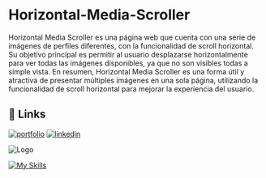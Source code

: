 # Horizontal-Media-Scroller
Horizontal Media Scroller es una página web que cuenta con una serie de imágenes de perfiles diferentes, con la funcionalidad de scroll horizontal. Su objetivo principal es permitir al usuario desplazarse horizontalmente para ver todas las imágenes disponibles, ya que no son visibles todas a simple vista. En resumen, Horizontal Media Scroller es una forma útil y atractiva de presentar múltiples imágenes en una sola página, utilizando la funcionalidad de scroll horizontal para mejorar la experiencia del usuario.

## 🔗 Links
[![portfolio](https://img.shields.io/badge/my_portfolio-000?style=for-the-badge&logo=ko-fi&logoColor=white)](https://josedavidfernandezcomino.com)
[![linkedin](https://img.shields.io/badge/linkedin-0A66C2?style=for-the-badge&logo=linkedin&logoColor=white)](https://www.linkedin.com/in/josedavidfernándezcomino/)

![Logo](https://user-images.githubusercontent.com/107296373/236514091-5f8a9760-35df-46fb-b922-f046bcbef5af.png)

[![My Skills](https://skillicons.dev/icons?i=html,css)](https://skillicons.dev)

